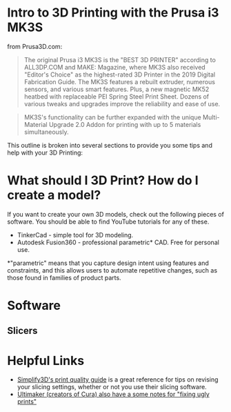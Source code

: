 # Intro to 3D Printing with the Prusa i3 MK3S

from Prusa3D.com:

> The original Prusa i3 MK3S is the "BEST 3D PRINTER" according to ALL3DP.COM and MAKE: Magazine, where MK3S also received "Editor's Choice" as the highest-rated 3D Printer in the 2019 Digital Fabrication Guide. The MK3S features a rebuilt extruder, numerous sensors, and various smart features. Plus, a new magnetic MK52 heatbed with replaceable PEI Spring Steel Print Sheet. Dozens of various tweaks and upgrades improve the reliability and ease of use.

> MK3S's functionality can be further expanded with the unique Multi-Material Upgrade 2.0 Addon for printing with up to 5 materials simultaneously.

This outline is broken into several sections to provide you some tips and help with your 3D Printing:

# What should I 3D Print? How do I create a model?

If you want to create your own 3D models, check out the following pieces of software. You should be able to find YouTube tutorials for any of these.
* TinkerCad - simple tool for 3D modeling.
* Autodesk Fusion360 - professional parametric* CAD. Free for personal use.


*"parametric" means that you capture design intent using features and constraints, and this allows users to automate repetitive changes, such as those found in families of product parts.
# Software


## Slicers

# Helpful Links

* [Simplify3D's print quality guide](https://www.simplify3d.com/support/print-quality-troubleshooting/) is a great reference for tips on revising your slicing settings, whether or not you use their slicing software.
* [Ultimaker (creators of Cura) also have a some notes for "fixing ugly prints"](https://ultimaker.com/en/resources/21331-how-to-fix-ugly-print)